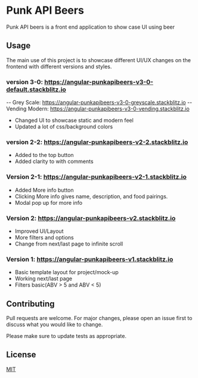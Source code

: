 # Punk API Beers

Punk API beers is a front end application to show case UI using beer

## Usage



The main use of this project is to showcase different UI/UX changes on the frontend with different versions and styles.
### version 3-0: https://angular-punkapibeers-v3-0-default.stackblitz.io
  
  -- Grey Scale: https://angular-punkapibeers-v3-0-greyscale.stackblitz.io
  -- Vending Modern: https://angular-punkapibeers-v3-0-vending.stackblitz.io


- Changed UI to showcase static and modern feel
- Updated a lot of css/background colors

### version 2-2: https://angular-punkapibeers-v2-2.stackblitz.io

- Added to the top button
- Added clarity to with comments

### Version 2-1: https://angular-punkapibeers-v2-1.stackblitz.io

- Added More info button
- Clicking More info gives name, description, and food pairings.
- Modal pop up for more info

### Version 2: https://angular-punkapibeers-v2.stackblitz.io

- Improved UI/Layout
- More filters and options
- Change from next/last page to infinite scroll

### Version 1: https://angular-punkapibeers-v1.stackblitz.io

- Basic template layout for project/mock-up
- Working next/last page
- Filters basic(ABV > 5 and ABV < 5)

## Contributing
Pull requests are welcome. For major changes, please open an issue first to discuss what you would like to change.

Please make sure to update tests as appropriate.

## License
[MIT](https://choosealicense.com/licenses/mit/)
